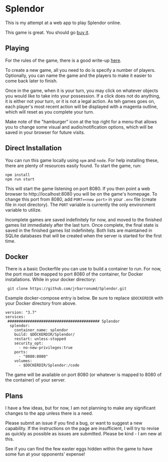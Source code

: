 # Splendor

This is my attempt at a web app to play Splendor online.

This game is great.  You should go [buy it](https://www.amazon.com/Asmodee-SPL01-Splendor/dp/B00IZEUFIA/ref=sr_1_2).

## Playing

For the rules of the game, there is a good write-up [here](https://www.ultraboardgames.com/splendor/game-rules.php).

To create a new game, all you need to do is specify a number of players.  Optionally, you can name the game and the players to make it easier to come back later to finish.

Once in the game, when it is your turn, you may click on whatever objects you would like to take into your possession.  If a click does not do anything, it is either not your turn, or it is not a legal action.  As teh games goes on, each player's most recent action will be displayed with a magenta outline, which will reset as you complete your turn.

Make note of the "hamburger" icon at the top right for a menu that allows you to change some visual and audio/notification options, which will be saved in your browser for future visits.

## Direct Installation
You can run this game locally using `npm` and `node`.  For help installing these, there are plenty of resources easily found.  To start the game, run:

```
npm install
npm run start
```

This will start the game listening on port 8080. If you then point a web browser to http://localhost:8080 you will be on the game's homepage. To change this port from 8080, add `PORT=<new port>` in your `.env` file (create file in root directory).  The `PORT` variable is currently the only environment variable to utilize.

Incomplete games are saved indefinitely for now, and moved to the finished games list immediately after the last turn.  Once complete, the final state is saved in the finished games list indefinitely.  Both lists are maintained in SQLite databases that will be created when the server is started for the first time.

## Docker
There is a basic Dockerfile you can use to build a container to run.  For now, the port must be mapped to port 8080 of the container, for Docker installations.  While in your docker directory:

```
 git clone https://github.com/jrbarronumd/Splendor.git
```

Example docker-compose entry is below.  Be sure to replace `$DOCKERDIR` with your Docker directory from above.

```
version: "3.7"
services:
 ######################################### Splendor
  splendor:
    container_name: splendor
    build: $DOCKERDIR/Splendor/
    restart: unless-stopped
    security_opt:
      - no-new-privileges:true
    ports:
      - "8080:8080"
    volumes:
      - $DOCKERDIR/Splendor:/code
```

The game will be available on port 8080 (or whatever is mapped to 8080 of the container) of your server.

## Plans

I have a few ideas, but for now, I am not planning to make any significant changes to the app unless there is a need.  

Please submit an issue if you find a bug, or want to suggest a new capability.  If the instructions on the page are insufficient, I will try to revise as quickly as possible as issues are submitted.  Please be kind - I am new at this.

See if you can find the few easter eggs hidden within the game to have some fun at your opponents' expense!
